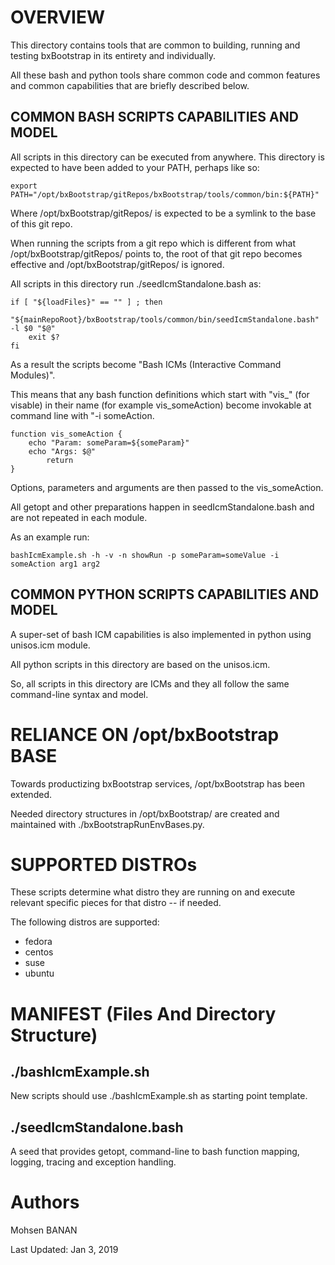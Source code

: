 # OVERVIEW

This directory contains tools that are common to building, running and
testing bxBootstrap in its entirety and individually.

All these bash and python tools share common code and common features
and common capabilities that are briefly described below.

## COMMON BASH SCRIPTS CAPABILITIES AND MODEL

All scripts in this directory can be executed from anywhere.
This directory is expected to have been added to your PATH, perhaps like so:

``` shell
export PATH="/opt/bxBootstrap/gitRepos/bxBootstrap/tools/common/bin:${PATH}"
```

Where /opt/bxBootstrap/gitRepos/ is expected to be a symlink to 
the base of this git repo.

When running the scripts from a git repo which is different from 
what /opt/bxBootstrap/gitRepos/ points to, the root of that git repo 
becomes effective and /opt/bxBootstrap/gitRepos/ is ignored.

All scripts in this directory run ./seedIcmStandalone.bash as:

``` shell
if [ "${loadFiles}" == "" ] ; then
    "${mainRepoRoot}/bxBootstrap/tools/common/bin/seedIcmStandalone.bash" -l $0 "$@" 
    exit $?
fi
```

As a result the scripts become "Bash ICMs (Interactive Command Modules)".

This means that any bash function definitions which start with "vis_" (for visable)
in their name (for example vis_someAction) become invokable at command line with "-i someAction.

``` shell
function vis_someAction {
    echo "Param: someParam=${someParam}"
    echo "Args: $@"
        return
}
```

Options, parameters and arguments are then passed to the vis_someAction.

All getopt and other preparations happen in seedIcmStandalone.bash and 
are not repeated in each module.

As an example run:

``` shell
bashIcmExample.sh -h -v -n showRun -p someParam=someValue -i someAction arg1 arg2
```

## COMMON PYTHON SCRIPTS CAPABILITIES AND MODEL

A super-set of bash ICM capabilities is also implemented in python
using unisos.icm module.

All python scripts in this directory are based on the unisos.icm.

So, all scripts in this directory are ICMs and they all follow the same 
command-line syntax and model.


# RELIANCE ON /opt/bxBootstrap BASE

Towards productizing bxBootstrap services, /opt/bxBootstrap has been extended.

Needed directory structures in /opt/bxBootstrap/ are created and maintained with 
./bxBootstrapRunEnvBases.py.

# SUPPORTED DISTROs

These scripts determine what distro they are running on and execute 
relevant specific pieces for that distro -- if needed.

The following distros are supported:

* fedora
* centos
* suse
* ubuntu


# MANIFEST (Files And Directory Structure)

## ./bashIcmExample.sh

New scripts should use ./bashIcmExample.sh as starting point template.

## ./seedIcmStandalone.bash

A seed that provides getopt, command-line to bash function mapping, logging, tracing and 
exception handling.

# Authors

Mohsen BANAN

Last Updated: Jan 3, 2019
